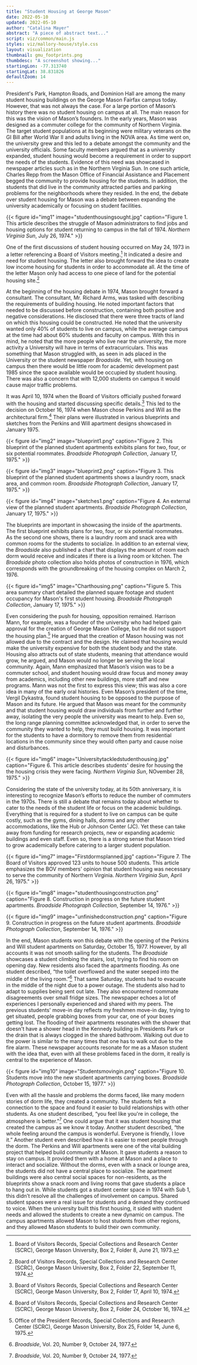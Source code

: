 ```yaml
---
title: "Student Housing at George Mason"
date: 2022-05-10
updated: 2022-05-10
author: "Catalina Mayer"
abstract: "A piece of abstract text..."
script: viz/common/main.js
styles: viz/mallory-house/style.css
layout: visualization
thumbnail: gmu_footprints.png
thumbdesc: "A screenshot showing..."
startingLon: -77.313740
startingLat: 38.831826
defaultZoom: 14
---
```


<span class="notation" data-id="1" data-zoom="16" data-lat="38.8277577" data-lon="-77.302321">President's Park,</span> <span class="notation" data-id="1" data-zoom="16" data-lat="38.834200" data-lon="-77.304965">Hampton Roads,</span> and <span class="notation" data-id="1" data-zoom="16" data-lat="38.833121" data-lon="-77.305839">Dominion Hall</span> are among the many student housing buildings on the George Mason Fairfax campus today. However, that was not always the case. For a large portion of Mason’s history there was no student housing on campus at all. The main reason for this was the vision of Mason’s founders. In the early years, Mason was designed as a commuter college for the community of Northern Virginia. The target student populations at its beginning were military veterans on the GI Bill after World War II and adults living in the NOVA area. As time went on, the university grew and this led to a debate amongst the community and the university officials. Some faculty members argued that as a university expanded, student housing would become a requirement in order to support the needs of the students. Evidence of this need was showcased in newspaper articles such as in the Northern Virginia Sun. In one such article,  Charles Repp from the Mason Office of Financial Assistance and Placement begged the community to provide housing for the students. In addition, the students that did live in the community attracted parties and parking problems for the neighborhoods where they resided. In the end, the debate over student housing for Mason was a debate between expanding the university academically or focusing on student facilities. 

{{< figure id="img1" image="studenthousingsought.jpg" caption="Figure 1. This article describes the struggle of Mason administrators to find jobs and housing options for student returning to campus in the fall of 1974. *Northern Virginia Sun*, July 26, 1974." >}}

One of the first discussions of student housing occurred on May 24, 1973 in a letter referencing a Board of Visitors meeting.[^1] It indicated a desire and need for student housing. The letter also brought forward the idea to create low income housing for students in order to accommodate all. At the time of the letter Mason only had access to one piece of land for the potential housing site.[^2] 

[^1]: Board of Visitors Records, Special Collections and Research Center (SCRC), George Mason University, Box 2, Folder 8, June 21, 1973. 
[^2]: Board of Visitors Records, Special Collections and Research Center (SCRC), George Mason University, Box 2, Folder 22, September 11, 1974. 

At the beginning of the housing debate in 1974, Mason brought forward a consultant. The consultant, Mr. Richard Arms, was tasked with describing the requirements of building housing. He noted important factors that needed to be discussed before construction, containing both positive and negative considerations. He disclosed that there were three tracts of land on which this housing could be constructed. He noted that the university wanted only 40% of students to live on campus, while the average campus at the time had about 60% students and faculty on campus. With this in mind, he noted that the more people who live near the university, the more activity a University will have in terms of extracurriculars. This was something that Mason struggled with, as seen in ads placed in the University or the student newspaper *Broadside.* Yet, with housing on campus then there would be little room for academic development past 1985 since the space available would be occupied by student housing. There was also a concern that with 12,000 students on campus it would cause major traffic problems. 

It was April 10, 1974 when the Board of Visitors officially pushed forward with the housing and started discussing specific details.[^3] This led to the decision on October 16, 1974 when Mason chose Perkins and Will as the architectural firm.[^4] Their plans were illustrated in various blueprints and sketches from the Perkins and Will apartment designs showcased in January 1975. 

[^3]: Board of Visitors Records, Special Collections and Research Center (SCRC), George Mason University, Box 2, Folder 17, April 10, 1974.
[^4]: Board of Visitors Records, Special Collections and Research Center (SCRC), George Mason University, Box 2, Folder 24, October 16, 1974.

{{< figure id="img2" image="blueprint1.png" caption="Figure 2. This blueprint of the planned student apartments exhibits plans for two, four, or six potential roommates. *Broadside Photograph Collection*, January 17, 1975." >}}

{{< figure id="img3" image="blueprint2.png" caption="Figure 3. This blueprint of the planned student apartments shows a laundry room, snack area, and common room. *Broadside Photograph Collection*, January 17, 1975." >}}

{{< figure id="img4" image="sketches1.png" caption="Figure 4. An external view of the planned student apartments. *Broadside Photograph Collection*, January 17, 1975." >}}

The blueprints are important in showcasing the inside of the apartments. The first blueprint exhibits plans for two, four, or six potential roommates. As the second one shows, there is a laundry room and snack area with common rooms for the students to socialize.  In addition to an external view, the *Broadside* also published a chart that displays the amount of room each dorm would receive and indicates if there is a living room or kitchen. The *Broadside* photo collection also holds photos of construction in 1976, which corresponds with the groundbreaking of the housing complex on March 2, 1976.

{{< figure id="img5" image="Charthousing.png" caption="Figure 5. This area summary chart detailed the planned square footage and student occupancy for Mason's first student housing. *Broadside Photograph Collection*, January 17, 1975." >}}

Even considering the push for housing, opposition remained. Harrison Mann, for example, was a founder of the university who had helped gain approval for the creation of George Mason College, but he did not support the housing plan.[^5] He argued that the creation of Mason housing was not allowed due to the contract and the design. He claimed that housing would make the university expensive for both the student body and the state. Housing also attracts out of state students, meaning that attendance would grow, he argued, and Mason would no longer be serving the local community. Again, Mann emphasized that Mason’s vision was to be a commuter school, and student housing would draw focus and money away from academics, including other new buildings, more staff and new programs. Mann was not the first to express this view; this was also a core idea in many of the early oral histories. Even Mason’s president of the time, Vergil Dykastra, found student housing to be opposed to the purpose of Mason and its future. He argued that Mason was meant for the community and that student housing would draw individuals from further and further away, isolating the very people the university was meant to help. Even so, the long range planning committee acknowledged that, in order to serve the community they wanted to help, they must build housing. It was important for the students to have a dormitory to remove them from residential locations in the community since they would often party and cause noise and disturbances.  

[^5]: Office of the President Records, Special Collections and Research Center (SCRC), George Mason University, Box 25, Folder 14, June 6, 1975.

{{< figure id="img6" image="Universitytackledstudenthousing.jpg" caption="Figure 6. This article describes students' desire for housing the the housing crisis they were facing. *Northern Virginia Sun*, NOvember 28, 1975." >}}

Considering the state of the university today, at its 50th anniversary, it is interesting to recognize Mason’s efforts to reduce the number of commuters in the 1970s. There is still a debate that remains today about whether to cater to the needs of the student life or focus on the academic buildings. Everything that is required for a student to live on campus can be quite costly, such as the gyms, dining halls, dorms and any other accommodations, like the Hub or Johnson Center (JC). Yet these can take away from funding for research projects, new or expanding academic buildings and even staff. Even so, there is a strong sense that Mason tried to grow academically before catering to a larger student population. 

{{< figure id="img7" image="Firstdormsplanned.jpg" caption="Figure 7. The Board of Visitors approved 123 units to house 500 students. This article emphasizes the BOV members' opinion that student housing was necessary to serve the community of Northern Virginia. *Northern Virginia Sun*, April 26, 1975." >}}

{{< figure id="img8" image="studenthousingconstruction.png" caption="Figure 8. Construction in progress on the future student apartments. *Broadside Photograph Collection*, September 14, 1976." >}}

{{< figure id="img9" image="unfinishedconstruction.png" caption="Figure 9. Construction in progress on the future student apartments. *Broadside Photograph Collection*, September 14, 1976." >}}

In the end, Mason students won this debate with the <span class="notation" data-id="1" data-zoom="16" data-lat="38.831351" data-lon="-77.310098">opening of the Perkins and Will student apartments</span> on Saturday, October 15, 1977. However, by all accounts it was not smooth sailing for the students. The *Broadside* showcases a student climbing the stairs, lost, trying to find his room on opening day. New residents also faced the apartments flooding. As one student described, “the toilet overflowed and the water seeped into the middle of the living room.”[^6] That same Saturday, students had to evacuate in the middle of the night due to a power outage. The students also had to adapt to supplies being sent out late. They also encountered roommate disagreements over small fridge sizes. The newspaper echoes a lot of experiences I personally experienced and shared with my peers. The previous students' move-in day reflects my freshmen move-in day, trying to get situated, people grabbing boxes from your car, one of your boxes getting lost. The flooding of their apartments resonates with the shower that doesn't have a shower head in the Kennedy building in Presidents Park or the drain that is always clogged in the shared bathroom. Walking out due to the power is similar to the many times that one has to walk out due to the fire alarm. These newspaper accounts  resonate for me as a Mason student with the idea that, even with all these problems faced in the dorm, it really is central to the experience of Mason.

[^6]: *Broadside*, Vol. 20, Number 9, October 24, 1977.

{{< figure id="img10" image="Studentsmovingin.png" caption="Figure 10. Students move into the new student apartments carrying boxes. *Broadside Photograph Collection*, October 15, 1977." >}}

Even with all the hassle and problems the dorms faced, like many modern stories of dorm life, they created a community. The students felt a connection to the space and found it easier to build relationships with other students. As one student described, “you feel like you're in college, the atmosphere is better."[^7]  One could argue that it was student housing that created the campus as we know it today.  Another student described, “the whole feeling around the campus is wonderful. Everyone is friendly, I love it.” Another student even described how it is easier to meet people through the dorm. The Perkins and Will apartments were one of the vital building project that helped build  community at Mason. It gave students a reason to stay on campus. It provided them with a home at Mason and a place to interact and socialize. Without the dorms, even with a snack or lounge area, the students did not have a central place to socialize. The apartment buildings were also central social spaces for non-residents, as the blueprints show a snack room and living rooms that gave students a place to hang out in. While students got a student center space in 1974 with Sub 1, this didn’t resolve all the challenges of involvement on campus.  Shared student spaces were a real issue for students and a demand they continued to voice. When the university built this first housing, it sided with student needs and allowed the students to create a new dynamic on  campus. The campus apartments allowed Mason to host students from other regions, and they allowed Mason students to build their own community. 

[^7]: *Broadside*, Vol. 20, Number 9, October 24, 1977.
